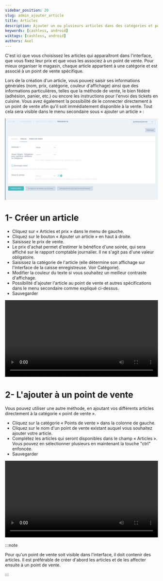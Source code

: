 ```yaml
---
sidebar_position: 20
slug: admin_ajouter_article
title: Articles
description: Ajouter un ou plusieurs articles dans des catégories et point de vente et leur assigner un prix.
keywords: [cashless, android]
wiktags: [cashless, android]
authors: Axel
---
```


C'est ici que vous choisissez les articles qui apparaîtront dans l'interface, que vous fixez leur prix et que vous les associez à un point de vente. 
Pour mieux organiser le magasin, chaque article appartient à une catégorie et est associé à un point de vente spécifique.

Lors de la création d'un article, vous pouvez saisir ses informations générales (nom, prix, catégorie, couleur d'affichage) ainsi que des informations particulières, telles que la méthode de vente, le bien fédéré (adhésion, panier, etc.) ou encore les instructions pour l'envoi des tickets en cuisine. 
Vous avez également la possibilité de le connecter directement à un point de vente afin qu'il soit immédiatement disponible à la vente.
Tout cela sera visible dans le menu secondaire sous « ajouter un article » :

![menu secondaire "ajouter un article"](/img/menu-article.png)

# 1- Créer un article

- Cliquez sur « Articles et prix » dans le menu de gauche.
- Cliquez sur le bouton « Ajouter un article » en haut à droite.
- Saisissez le prix de vente.
- Le prix d'achat permet d'estimer le bénéfice d'une soirée, qui sera affiché sur le rapport comptable journalier. Il ne s'agit pas d'une valeur obligatoire.
- Saisissez la catégorie de l'article (elle détermine son affichage sur l'interface de la caisse enregistreuse. Voir Catégorie).
- Modifier la couleur du texte si vous souhaitez un meilleur contraste d'affichage.
- Possibilité d'ajouter l'article au point de vente et autres spécifications dans le menu secondaire comme expliqué ci-dessus.
- Sauvegarder

<video width="100%" controls src="/img/ajout-article-pdv.mp4"></video>



# 2- L'ajouter à un point de vente

Vous pouvez utiliser une autre méthode, en ajoutant vos différents articles directement à la catégorie « point de vente ».

- Cliquez sur la catégorie « Points de vente » dans la colonne de gauche.
- Cliquez sur le nom d'un point de vente existant auquel vous souhaitez ajouter votre article.
- Complétez les articles qui seront disponibles dans le champ « Articles ». Vous pouvez en sélectionner plusieurs en maintenant la touche "ctrl" enfoncée.
- Sauvegarder

<video width="100%" controls src="/img/article-pdv-bis.mp4"></video>

:::note

Pour qu'un point de vente soit visible dans l'interface, il doit contenir des articles. 
Il est préférable de créer d'abord les articles et de les affecter ensuite à un point de vente.

:::